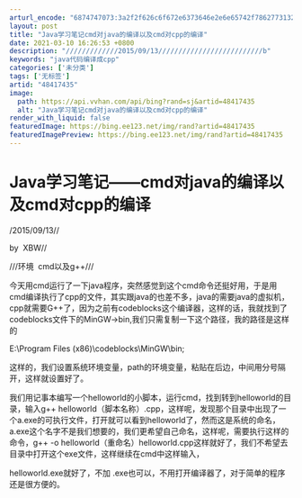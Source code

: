 ```yaml
---
arturl_encode: "6874747073:3a2f2f626c6f672e6373646e2e6e65742f7862773132313338:2f61727469636c652f64657461696c732f3438343137343335"
layout: post
title: "Java学习笔记cmd对java的编译以及cmd对cpp的编译"
date: 2021-03-10 16:26:53 +0800
description: "/////////////2015/09/13//////////////////////////b"
keywords: "java代码编译成cpp"
categories: ['未分类']
tags: ['无标签']
artid: "48417435"
image:
  path: https://api.vvhan.com/api/bing?rand=sj&artid=48417435
  alt: "Java学习笔记cmd对java的编译以及cmd对cpp的编译"
render_with_liquid: false
featuredImage: https://bing.ee123.net/img/rand?artid=48417435
featuredImagePreview: https://bing.ee123.net/img/rand?artid=48417435
---
```


# Java学习笔记——cmd对java的编译以及cmd对cpp的编译

/2015/09/13//

by  XBW//

///环境  cmd以及g++///

今天用cmd运行了一下java程序，突然感觉到这个cmd命令还挺好用，于是用cmd编译执行了cpp的文件，其实跟java的也差不多，java的需要java的虚拟机，cpp就需要G++了，因为之前有codeblocks这个编译器，这样的话，我就找到了codeblocks文件下的MinGW->bin,我们只需复制一下这个路径，我的路径是这样的

E:\Program Files (x86)\codeblocks\MinGW\bin;

这样的，我们设置系统环境变量，path的环境变量，粘贴在后边，中间用分号隔开，这样就设置好了。

我们用记事本编写一个helloworld的小脚本，运行cmd，找到转到helloworld的目录，输入g++ helloworld（脚本名称）.cpp，这样呢，发现那个目录中出现了一个a.exe的可执行文件，打开就可以看到helloworld了，然而这是系统的命名，a.exe这个名字不是我们想要的，我们更希望自己命名，这样呢，需要执行这样的命令，g++ -o helloworld（重命名）helloworld.cpp这样就好了，我们不希望去目录中打开这个exe文件，这样继续在cmd中这样输入，

helloworld.exe就好了，不加 .exe也可以，不用打开编译器了，对于简单的程序还是很方便的。